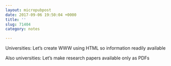```yaml
---
layout: micropubpost
date: 2017-09-06 19:50:04 +0000
title: ''
slug: 71404
category: notes

---
```

Universities: Let’s create WWW using HTML so information readily available

Also universities: Let’s make research papers available only as PDFs
